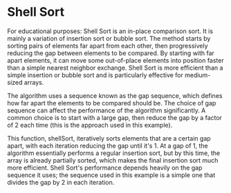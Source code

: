 # Shell Sort

For educational purposes: Shell Sort is an in-place comparison sort. It is mainly a variation of insertion sort or bubble sort. The method starts by sorting pairs of elements far apart from each other, then progressively reducing the gap between elements to be compared. By starting with far apart elements, it can move some out-of-place elements into position faster than a simple nearest neighbor exchange. Shell Sort is more efficient than a simple insertion or bubble sort and is particularly effective for medium-sized arrays.

The algorithm uses a sequence known as the gap sequence, which defines how far apart the elements to be compared should be. The choice of gap sequence can affect the performance of the algorithm significantly. A common choice is to start with a large gap, then reduce the gap by a factor of 2 each time (this is the approach used in this example).

This function, shellSort, iteratively sorts elements that are a certain gap apart, with each iteration reducing the gap until it's 1. At a gap of 1, the algorithm essentially performs a regular insertion sort, but by this time, the array is already partially sorted, which makes the final insertion sort much more efficient. Shell Sort's performance depends heavily on the gap sequence it uses; the sequence used in this example is a simple one that divides the gap by 2 in each iteration.